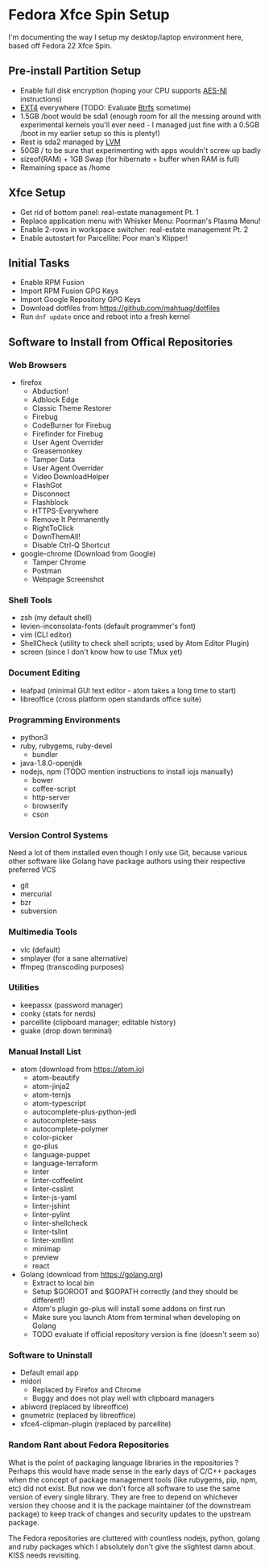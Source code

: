 # Fedora Xfce Spin Setup

I'm documenting the way I setup my desktop/laptop environment here, based off
Fedora 22 Xfce Spin.

## Pre-install Partition Setup

* Enable full disk encryption (hoping your CPU supports
  [AES-NI](https://en.wikipedia.org/wiki/AES_instruction_set) instructions)
* [EXT4](https://en.wikipedia.org/wiki/Ext4) everywhere (TODO: Evaluate
  [Btrfs](https://en.wikipedia.org/wiki/Btrfs) sometime)
* 1.5GB /boot would be sda1 (enough room for all the messing around with
  experimental kernels you'll ever need - I managed just fine with a 0.5GB /boot
  in my earlier setup so this is plenty!)
* Rest is sda2 managed by
  [LVM](https://en.wikipedia.org/wiki/Logical_Volume_Manager_(Linux))
* 50GB / to be sure that experimenting with apps wouldn't screw up badly
* sizeof(RAM) + 1GB Swap (for hibernate + buffer when RAM is full)
* Remaining space as /home

## Xfce Setup

* Get rid of bottom panel: real-estate management Pt. 1
* Replace application menu with Whisker Menu: Poorman's Plasma Menu!
* Enable 2-rows in workspace switcher: real-estate management Pt. 2
* Enable autostart for Parcellite: Poor man's Klipper!


## Initial Tasks

* Enable RPM Fusion
* Import RPM Fusion GPG Keys
* Import Google Repository GPG Keys
* Download dotfiles from https://github.com/mahtuag/dotfiles
* Run ```dnf update``` once and reboot into a fresh kernel

## Software to Install from Offical Repositories

### Web Browsers

* firefox
  * Abduction!
  * Adblock Edge
  * Classic Theme Restorer
  * Firebug
  * CodeBurner for Firebug
  * Firefinder for Firebug
  * User Agent Overrider
  * Greasemonkey
  * Tamper Data
  * User Agent Overrider
  * Video DownloadHelper
  * FlashGot
  * Disconnect
  * Flashblock
  * HTTPS-Everywhere
  * Remove It Permanently
  * RightToClick
  * DownThemAll!
  * Disable Ctrl-Q Shortcut
* google-chrome (Download from Google)
  * Tamper Chrome
  * Postman
  * Webpage Screenshot

### Shell Tools

* zsh (my default shell)
* levien-inconsolata-fonts (default programmer's font)
* vim (CLI editor)
* ShellCheck (utility to check shell scripts; used by Atom Editor Plugin)
* screen (since I don't know how to use TMux yet)

### Document Editing

* leafpad (minimal GUI text editor - atom takes a long time to start)
* libreoffice (cross platform open standards office suite)

### Programming Environments

* python3
* ruby, rubygems, ruby-devel
  * bundler
* java-1.8.0-openjdk
* nodejs, npm (TODO mention instructions to install iojs manually)
  * bower
  * coffee-script
  * http-server
  * browserify
  * cson

### Version Control Systems

Need a lot of them installed even though I only use Git, because various other
software like Golang have package authors using their respective preferred VCS

* git
* mercurial
* bzr
* subversion

### Multimedia Tools

* vlc (default)
* smplayer (for a sane alternative)
* ffmpeg (transcoding purposes)

### Utilities

* keepassx (password manager)
* conky (stats for nerds)
* parcellite (clipboard manager; editable history)
* guake (drop down terminal)

### Manual Install List

* atom (download from https://atom.io)
  * atom-beautify
  * atom-jinja2
  * atom-ternjs
  * atom-typescript
  * autocomplete-plus-python-jedi
  * autocomplete-sass
  * autocomplete-polymer
  * color-picker
  * go-plus
  * language-puppet
  * language-terraform
  * linter
  * linter-coffeelint
  * linter-csslint
  * linter-js-yaml
  * linter-jshint
  * linter-pylint
  * linter-shellcheck
  * linter-tslint
  * linter-xmllint
  * minimap
  * preview
  * react
* Golang (download from https://golang.org)
  * Extract to local bin
  * Setup $GOROOT and $GOPATH correctly (and they should be different!)
  * Atom's plugin go-plus will install some addons on first run
  * Make sure you launch Atom from terminal when developing on Golang
  * TODO evaluate if official repository version is fine (doesn't seem so)

### Software to Uninstall

* Default email app
* midori
  * Replaced by Firefox and Chrome
  * Buggy and does not play well with clipboard managers
* abiword (replaced by libreoffice)
* gnumetric (replaced by libreoffice)
* xfce4-clipman-plugin (replaced by parcellite)

### Random Rant about Fedora Repositories

What is the point of packaging language libraries in the repositories ? Perhaps
this would have made sense in the early days of C/C++ packages when the concept
of package management tools (like rubygems, pip, npm, etc) did not exist. But
now we don't force all software to use the same version of every single library.
They are free to depend on whichever version they choose and it is the package
maintainer (of the downstream package) to keep track of changes and security
updates to the upstream package.

The Fedora repositories are cluttered with countless nodejs, python, golang and
ruby packages which I absolutely don't give the slightest damn about. KISS needs
revisiting.
